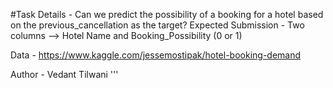#Task Details -
Can we predict the possibility of a booking for a hotel based on the previous_cancellation as the target?
Expected Submission - 
Two columns --> Hotel Name and Booking_Possibility (0 or 1)

Data - https://www.kaggle.com/jessemostipak/hotel-booking-demand 

Author - Vedant Tilwani
'''
